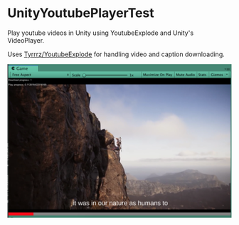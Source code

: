 # UnityYoutubePlayerTest
Play youtube videos in Unity using YoutubeExplode and Unity's VideoPlayer.

Uses [Tyrrrz/YoutubeExplode](https://github.com/Tyrrrz/YoutubeExplode) for handling video and caption downloading.

![](screenshot.png)
